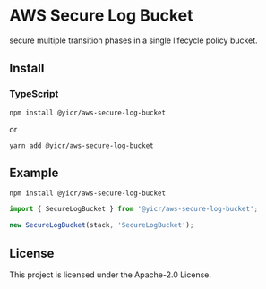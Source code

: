 # AWS Secure Log Bucket

secure multiple transition phases in a single lifecycle policy bucket.

## Install

### TypeScript

```shell
npm install @yicr/aws-secure-log-bucket
```
or
```shell
yarn add @yicr/aws-secure-log-bucket
```

## Example

```shell
npm install @yicr/aws-secure-log-bucket
```

```typescript
import { SecureLogBucket } from '@yicr/aws-secure-log-bucket';

new SecureLogBucket(stack, 'SecureLogBucket');
```

## License

This project is licensed under the Apache-2.0 License.
